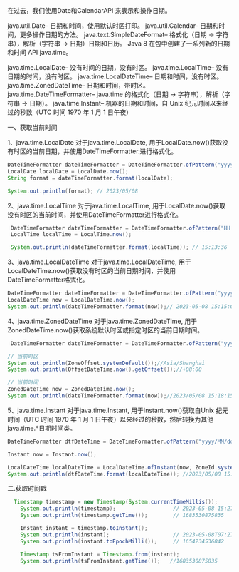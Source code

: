 在过去，我们使用Date和CalendarAPI 来表示和操作日期。

java.util.Date– 日期和时间，使用默认时区打印。
java.util.Calendar- 日期和时间，更多操作日期的方法。
java.text.SimpleDateFormat– 格式化（日期 -> 字符串），解析（字符串 -> 日期）日期和日历。
Java 8 在包中创建了一系列新的日期和时间 API java.time。

java.time.LocalDate– 没有时间的日期，没有时区。
java.time.LocalTime– 没有日期的时间，没有时区。
java.time.LocalDateTime– 日期和时间，没有时区。
java.time.ZonedDateTime– 日期和时间，带时区。
java.time.DateTimeFormatter– java.time 的格式化（日期 -> 字符串），解析（字符串 -> 日期）。
java.time.Instant– 机器的日期和时间，自 Unix 纪元时间以来经过的秒数（UTC 时间 1970 年 1 月 1 日午夜）

一、获取当前时间

1、java.time.LocalDate
对于java.time.LocalDate, 用于LocalDate.now()获取没有时区的当前日期，并使用DateTimeFormatter.进行格式化。

```java
DateTimeFormatter dateTimeFormatter = DateTimeFormatter.ofPattern("yyyy/MM/dd");
LocalDate localDate = LocalDate.now();
String format = dateTimeFormatter.format(localDate);

System.out.println(format); // 2023/05/08
```



2、java.time.LocalTime
对于java.time.LocalTime, 用于LocalDate.now()获取没有时区的当前时间，并使用DateTimeFormatter进行格式化。

```java
 DateTimeFormatter dateTimeFormatter = DateTimeFormatter.ofPattern("HH:mm:ss");
 LocalTime localTime = LocalTime.now();

 System.out.println(dateTimeFormatter.format(localTime)); // 15:13:36
```



3、java.time.LocalDateTime
对于java.time.LocalDateTime, 用于LocalDateTime.now()获取没有时区的当前日期时间，并使用DateTimeFormatter格式化。

```java
DateTimeFormatter dateTimeFormatter = DateTimeFormatter.ofPattern("yyyy-MM-dd HH:mm:ss");
LocalDateTime now = LocalDateTime.now();
System.out.println(dateTimeFormatter.format(now));// 2023-05-08 15:15:08
```



4、java.time.ZonedDateTime
对于java.time.ZonedDateTime, 用于ZonedDateTime.now()获取系统默认时区或指定时区的当前日期时间。

```java
 DateTimeFormatter dateTimeFormatter = DateTimeFormatter.ofPattern("yyyy/MM/dd HH:mm:ss");

// 当前时区
System.out.println(ZoneOffset.systemDefault());//Asia/Shanghai
System.out.println(OffsetDateTime.now().getOffset());//+08:00

// 当前时间
ZonedDateTime now = ZonedDateTime.now();
System.out.println(dateTimeFormatter.format(now));//2023/05/08 15:18:15
```



5、java.time.Instant
对于java.time.Instant, 用于Instant.now()获取自Unix 纪元时间（UTC 时间 1970 年 1 月 1 日午夜）以来经过的秒数，然后转换为其他java.time.*日期时间类。

```java
DateTimeFormatter dtfDateTime = DateTimeFormatter.ofPattern("yyyy/MM/dd HH:mm:ss");

Instant now = Instant.now();

LocalDateTime localDateTime = LocalDateTime.ofInstant(now, ZoneId.systemDefault());
System.out.println(dtfDateTime.format(localDateTime)); //2023/05/08 15:21:00
```

二.获取时间戳

```java
  Timestamp timestamp = new Timestamp(System.currentTimeMillis());
    System.out.println(timestamp);                  // 2023-05-08 15:27:55.835
    System.out.println(timestamp.getTime());        // 1683530875835

    Instant instant = timestamp.toInstant();
    System.out.println(instant);                    // 2023-05-08T07:27:55.835Z
    System.out.println(instant.toEpochMilli());     // 1654234536842

    Timestamp tsFromInstant = Timestamp.from(instant); 
    System.out.println(tsFromInstant.getTime());   //1683530875835
```

